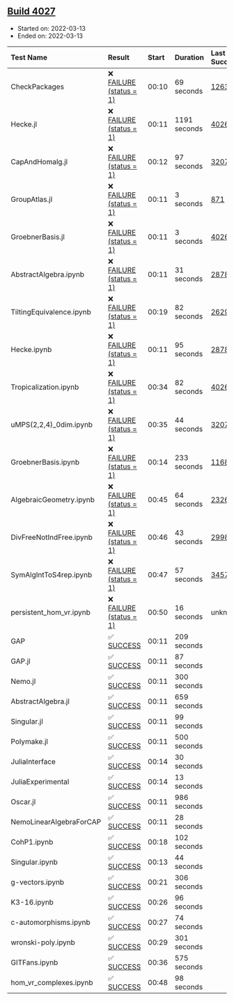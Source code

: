 ## [Build 4027](https://oscarci.mathematik.uni-kl.de/job/oscar-stable/4027/)

* Started on: 2022-03-13
* Ended on: 2022-03-13

| Test Name    | Result | Start | Duration | Last Success | First Failure |
|:-------------|:-------|:------|:---------|:-------------|:--------------|
| CheckPackages | ❌ [FAILURE (status = 1)](https://oscarci.mathematik.uni-kl.de/job/oscar-stable/4027/artifact/logs/build-4027/CheckPackages.log) | 00:10 | 69 seconds | [1263](https://oscarci.mathematik.uni-kl.de/job/oscar-stable/1263/) | [1264](https://oscarci.mathematik.uni-kl.de/job/oscar-stable/1264/) |
| Hecke.jl | ❌ [FAILURE (status = 1)](https://oscarci.mathematik.uni-kl.de/job/oscar-stable/4027/artifact/logs/build-4027/Hecke.jl.log) | 00:11 | 1191 seconds | [4026](https://oscarci.mathematik.uni-kl.de/job/oscar-stable/4026/) | [4027](https://oscarci.mathematik.uni-kl.de/job/oscar-stable/4027/) |
| CapAndHomalg.jl | ❌ [FAILURE (status = 1)](https://oscarci.mathematik.uni-kl.de/job/oscar-stable/4027/artifact/logs/build-4027/CapAndHomalg.jl.log) | 00:12 | 97 seconds | [3207](https://oscarci.mathematik.uni-kl.de/job/oscar-stable/3207/) | [3208](https://oscarci.mathematik.uni-kl.de/job/oscar-stable/3208/) |
| GroupAtlas.jl | ❌ [FAILURE (status = 1)](https://oscarci.mathematik.uni-kl.de/job/oscar-stable/4027/artifact/logs/build-4027/GroupAtlas.jl.log) | 00:11 | 3 seconds | [871](https://oscarci.mathematik.uni-kl.de/job/oscar-stable/871/) | [872](https://oscarci.mathematik.uni-kl.de/job/oscar-stable/872/) |
| GroebnerBasis.jl | ❌ [FAILURE (status = 1)](https://oscarci.mathematik.uni-kl.de/job/oscar-stable/4027/artifact/logs/build-4027/GroebnerBasis.jl.log) | 00:11 | 3 seconds | [4026](https://oscarci.mathematik.uni-kl.de/job/oscar-stable/4026/) | [4027](https://oscarci.mathematik.uni-kl.de/job/oscar-stable/4027/) |
| AbstractAlgebra.ipynb | ❌ [FAILURE (status = 1)](https://oscarci.mathematik.uni-kl.de/job/oscar-stable/4027/artifact/logs/build-4027/AbstractAlgebra.ipynb.log) | 00:11 | 31 seconds | [2878](https://oscarci.mathematik.uni-kl.de/job/oscar-stable/2878/) | [2879](https://oscarci.mathematik.uni-kl.de/job/oscar-stable/2879/) |
| TiltingEquivalence.ipynb | ❌ [FAILURE (status = 1)](https://oscarci.mathematik.uni-kl.de/job/oscar-stable/4027/artifact/logs/build-4027/TiltingEquivalence.ipynb.log) | 00:19 | 82 seconds | [2629](https://oscarci.mathematik.uni-kl.de/job/oscar-stable/2629/) | [2630](https://oscarci.mathematik.uni-kl.de/job/oscar-stable/2630/) |
| Hecke.ipynb | ❌ [FAILURE (status = 1)](https://oscarci.mathematik.uni-kl.de/job/oscar-stable/4027/artifact/logs/build-4027/Hecke.ipynb.log) | 00:11 | 95 seconds | [2878](https://oscarci.mathematik.uni-kl.de/job/oscar-stable/2878/) | [2879](https://oscarci.mathematik.uni-kl.de/job/oscar-stable/2879/) |
| Tropicalization.ipynb | ❌ [FAILURE (status = 1)](https://oscarci.mathematik.uni-kl.de/job/oscar-stable/4027/artifact/logs/build-4027/Tropicalization.ipynb.log) | 00:34 | 82 seconds | [4026](https://oscarci.mathematik.uni-kl.de/job/oscar-stable/4026/) | [4027](https://oscarci.mathematik.uni-kl.de/job/oscar-stable/4027/) |
| uMPS(2,2,4)_0dim.ipynb | ❌ [FAILURE (status = 1)](https://oscarci.mathematik.uni-kl.de/job/oscar-stable/4027/artifact/logs/build-4027/uMPS-2-2-4-_0dim.ipynb.log) | 00:35 | 44 seconds | [3207](https://oscarci.mathematik.uni-kl.de/job/oscar-stable/3207/) | [3208](https://oscarci.mathematik.uni-kl.de/job/oscar-stable/3208/) |
| GroebnerBasis.ipynb | ❌ [FAILURE (status = 1)](https://oscarci.mathematik.uni-kl.de/job/oscar-stable/4027/artifact/logs/build-4027/GroebnerBasis.ipynb.log) | 00:14 | 233 seconds | [1168](https://oscarci.mathematik.uni-kl.de/job/oscar-stable/1168/) | [1169](https://oscarci.mathematik.uni-kl.de/job/oscar-stable/1169/) |
| AlgebraicGeometry.ipynb | ❌ [FAILURE (status = 1)](https://oscarci.mathematik.uni-kl.de/job/oscar-stable/4027/artifact/logs/build-4027/AlgebraicGeometry.ipynb.log) | 00:45 | 64 seconds | [2326](https://oscarci.mathematik.uni-kl.de/job/oscar-stable/2326/) | [2327](https://oscarci.mathematik.uni-kl.de/job/oscar-stable/2327/) |
| DivFreeNotIndFree.ipynb | ❌ [FAILURE (status = 1)](https://oscarci.mathematik.uni-kl.de/job/oscar-stable/4027/artifact/logs/build-4027/DivFreeNotIndFree.ipynb.log) | 00:46 | 43 seconds | [2998](https://oscarci.mathematik.uni-kl.de/job/oscar-stable/2998/) | [2999](https://oscarci.mathematik.uni-kl.de/job/oscar-stable/2999/) |
| SymAlgIntToS4rep.ipynb | ❌ [FAILURE (status = 1)](https://oscarci.mathematik.uni-kl.de/job/oscar-stable/4027/artifact/logs/build-4027/SymAlgIntToS4rep.ipynb.log) | 00:47 | 57 seconds | [3457](https://oscarci.mathematik.uni-kl.de/job/oscar-stable/3457/) | [3458](https://oscarci.mathematik.uni-kl.de/job/oscar-stable/3458/) |
| persistent_hom_vr.ipynb | ❌ [FAILURE (status = 1)](https://oscarci.mathematik.uni-kl.de/job/oscar-stable/4027/artifact/logs/build-4027/persistent_hom_vr.ipynb.log) | 00:50 | 16 seconds | unknown | unknown |
| GAP | ✅ [SUCCESS](https://oscarci.mathematik.uni-kl.de/job/oscar-stable/4027/artifact/logs/build-4027/GAP.log) | 00:11 | 209 seconds |  |  |
| GAP.jl | ✅ [SUCCESS](https://oscarci.mathematik.uni-kl.de/job/oscar-stable/4027/artifact/logs/build-4027/GAP.jl.log) | 00:11 | 87 seconds |  |  |
| Nemo.jl | ✅ [SUCCESS](https://oscarci.mathematik.uni-kl.de/job/oscar-stable/4027/artifact/logs/build-4027/Nemo.jl.log) | 00:11 | 300 seconds |  |  |
| AbstractAlgebra.jl | ✅ [SUCCESS](https://oscarci.mathematik.uni-kl.de/job/oscar-stable/4027/artifact/logs/build-4027/AbstractAlgebra.jl.log) | 00:11 | 659 seconds |  |  |
| Singular.jl | ✅ [SUCCESS](https://oscarci.mathematik.uni-kl.de/job/oscar-stable/4027/artifact/logs/build-4027/Singular.jl.log) | 00:11 | 99 seconds |  |  |
| Polymake.jl | ✅ [SUCCESS](https://oscarci.mathematik.uni-kl.de/job/oscar-stable/4027/artifact/logs/build-4027/Polymake.jl.log) | 00:11 | 500 seconds |  |  |
| JuliaInterface | ✅ [SUCCESS](https://oscarci.mathematik.uni-kl.de/job/oscar-stable/4027/artifact/logs/build-4027/JuliaInterface.log) | 00:14 | 30 seconds |  |  |
| JuliaExperimental | ✅ [SUCCESS](https://oscarci.mathematik.uni-kl.de/job/oscar-stable/4027/artifact/logs/build-4027/JuliaExperimental.log) | 00:14 | 13 seconds |  |  |
| Oscar.jl | ✅ [SUCCESS](https://oscarci.mathematik.uni-kl.de/job/oscar-stable/4027/artifact/logs/build-4027/Oscar.jl.log) | 00:11 | 986 seconds |  |  |
| NemoLinearAlgebraForCAP | ✅ [SUCCESS](https://oscarci.mathematik.uni-kl.de/job/oscar-stable/4027/artifact/logs/build-4027/NemoLinearAlgebraForCAP.log) | 00:11 | 28 seconds |  |  |
| CohP1.ipynb | ✅ [SUCCESS](https://oscarci.mathematik.uni-kl.de/job/oscar-stable/4027/artifact/logs/build-4027/CohP1.ipynb.log) | 00:18 | 102 seconds |  |  |
| Singular.ipynb | ✅ [SUCCESS](https://oscarci.mathematik.uni-kl.de/job/oscar-stable/4027/artifact/logs/build-4027/Singular.ipynb.log) | 00:13 | 44 seconds |  |  |
| g-vectors.ipynb | ✅ [SUCCESS](https://oscarci.mathematik.uni-kl.de/job/oscar-stable/4027/artifact/logs/build-4027/g-vectors.ipynb.log) | 00:21 | 306 seconds |  |  |
| K3-16.ipynb | ✅ [SUCCESS](https://oscarci.mathematik.uni-kl.de/job/oscar-stable/4027/artifact/logs/build-4027/K3-16.ipynb.log) | 00:26 | 96 seconds |  |  |
| c-automorphisms.ipynb | ✅ [SUCCESS](https://oscarci.mathematik.uni-kl.de/job/oscar-stable/4027/artifact/logs/build-4027/c-automorphisms.ipynb.log) | 00:27 | 74 seconds |  |  |
| wronski-poly.ipynb | ✅ [SUCCESS](https://oscarci.mathematik.uni-kl.de/job/oscar-stable/4027/artifact/logs/build-4027/wronski-poly.ipynb.log) | 00:29 | 301 seconds |  |  |
| GITFans.ipynb | ✅ [SUCCESS](https://oscarci.mathematik.uni-kl.de/job/oscar-stable/4027/artifact/logs/build-4027/GITFans.ipynb.log) | 00:36 | 575 seconds |  |  |
| hom_vr_complexes.ipynb | ✅ [SUCCESS](https://oscarci.mathematik.uni-kl.de/job/oscar-stable/4027/artifact/logs/build-4027/hom_vr_complexes.ipynb.log) | 00:48 | 98 seconds |  |  |
